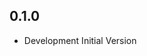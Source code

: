 <!-- https://developers.home-assistant.io/docs/add-ons/presentation#keeping-a-changelog -->

## 0.1.0

- Development Initial Version
